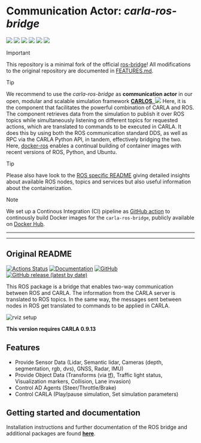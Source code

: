 # Communication Actor: *carla-ros-bridge*

<p align="left">
  <img src="https://img.shields.io/github/v/release/carla-compose/carla-ros-bridge"/>
  <img src="https://img.shields.io/github/license/carla-compose/carla-ros-bridge"/>
  <a href="https://github.com/carla-compose/carla-ros-bridge/actions/workflows/docker.yml">
  <img src="https://github.com/carla-compose/carla-ros-bridge/actions/workflows/docker.yml/badge.svg"/></a>
  <img src="https://img.shields.io/badge/ROS 2-humble-blueviolet"/>
  <img src="https://img.shields.io/badge/Python-3.10-blueviolet"/>
  <img src="https://img.shields.io/github/stars/carla-compose/carla-ros-bridge?style=social"/>
</p>

> [!IMPORTANT]
> This repository is a minimal fork of the official [ros-bridge](https://github.com/carla-simulator/ros-bridge)! All modifications to the original repository are documented in [FEATURES.md](./FEATURES.md).

> [!TIP]
> We recommend to use the *carla-ros-bridge* as **communication actor** in our open, modular and scalable simulation framework <a href="https://github.com/ika-rwth-aachen/carlos">**CARLOS**. <img src="https://img.shields.io/github/stars/ika-rwth-aachen/carlos?style=social"/></a> 
> Here, it is the component that facilitates the powerful combination of CARLA and ROS. The component retrieves data from the simulation to publish it over ROS topics while simultaneously listening on different topics for requested actions, which are translated to commands to be executed in CARLA. It does this by using both the ROS communication standard DDS, as well as RPC via the CARLA Python API, in tandem, effectively bridging the two. Here, [docker-ros](https://github.com/ika-rwth-aachen/docker-ros) enables a continual building of container images with recent versions of ROS, Python, and Ubuntu. 

> [!TIP]
> Please also have look to the [ROS specific README](./docker/README.md) giving detailed insights about available ROS nodes, topics and services but also useful information about the containerization.

> [!NOTE]
> We set up a Continous Integration (CI) pipeline as [GitHub action](./github/workflows/docker.yml) to continously build Docker images for the `carla-ros-bridge`, publicly available on [Docker Hub](https://hub.docker.com/r/rwthika/carla-ros-bridge).

---
---
## Original README

[![Actions Status](https://github.com/carla-simulator/ros-bridge/workflows/CI/badge.svg)](https://github.com/carla-simulator/ros-bridge)
[![Documentation](https://readthedocs.org/projects/carla/badge/?version=latest)](http://carla.readthedocs.io)
[![GitHub](https://img.shields.io/github/license/carla-simulator/ros-bridge)](https://github.com/carla-simulator/ros-bridge/blob/master/LICENSE)
[![GitHub release (latest by date)](https://img.shields.io/github/v/release/carla-simulator/ros-bridge)](https://github.com/carla-simulator/ros-bridge/releases/latest)

 This ROS package is a bridge that enables two-way communication between ROS and CARLA. The information from the CARLA server is translated to ROS topics. In the same way, the messages sent between nodes in ROS get translated to commands to be applied in CARLA.

![rviz setup](./docs/images/ad_demo.png "AD Demo")

**This version requires CARLA 0.9.13**

## Features

- Provide Sensor Data (Lidar, Semantic lidar, Cameras (depth, segmentation, rgb, dvs), GNSS, Radar, IMU)
- Provide Object Data (Transforms (via [tf](http://wiki.ros.org/tf)), Traffic light status, Visualization markers, Collision, Lane invasion)
- Control AD Agents (Steer/Throttle/Brake)
- Control CARLA (Play/pause simulation, Set simulation parameters)

## Getting started and documentation

Installation instructions and further documentation of the ROS bridge and additional packages are found [__here__](https://carla.readthedocs.io/projects/ros-bridge/en/latest/).
